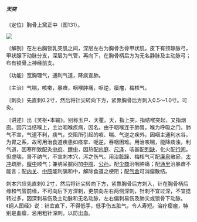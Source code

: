 ##### 天突

〔定位〕胸骨上窝正中（图131）。

![](img/图131.jpg)

〔解剖〕在左右胸锁乳突肌之间，深层左右为胸骨舌骨甲状肌，皮下有颈静脉弓，甲状腺下动脉分支，深层为气管，再向下，在胸骨柄后方为无名静脉及主动脉弓；布有锁骨上神经前支。

〔功能〕宽胸理气，通利气道，降痰宣肺。

〔主治〕气喘，咳嗽，暴瘖，咽喉肿痛，呕逆，瘿瘤，梅核气。

〔刺灸〕先直刺0.2寸，然后将针尖转向下方，紧靠胸骨后方刺入0.5〜1.0寸。可灸。

〔讲述〕出《灵枢•本输》。别称玉户、天瞿。天，指上突，指结喉突起，又指烟囱。因穴当结喉上，主治咽喉疾病，因名。由于咽喉连于肺胃，喉为呼吸之门，肺气不宣，气道不利，痰气，交阻所引起的咳、喘、气逆之疾外，因咽主通利水谷，为胃之系，故可用治食道疾患如痉挛、呃逆，吞咽困难。用治咳喘，能降痰浊，利气道，因寒所致配灸[中府](https://www.gmzyjc.com/read/zjs/zjs3.1.1-3-0.1.1.3.1.md)、[膻中](https://www.gmzyjc.com/read/zjs/zjs3.2.1-0.1.1.3.16.md)，因热配[内庭](https://www.gmzyjc.com/read/zjs/zjs3.1.1-3-0.1.3.3.44.md)、[尺泽](https://www.gmzyjc.com/read/zjs/zjs3.1.1-3-0.1.1.3.5.md)，咳甚配[列缺](https://www.gmzyjc.com/read/zjs/zjs3.1.1-3-0.1.1.3.7.md)，化火配[行间](https://www.gmzyjc.com/read/zjs/zjs3.1.9-12-0.0.4.3.2.md)。但虚喘，肾不纳气，不宣刺本穴，泻之伤气。用治脏躁、梅核气可配[廉泉](https://www.gmzyjc.com/read/zjs/zjs3.2.1-0.1.1.3.21.md)散瘀，[太冲](https://www.gmzyjc.com/read/zjs/zjs3.1.9-12-0.0.4.3.3.md)疏肝，[膻中](https://www.gmzyjc.com/read/zjs/zjs3.2.1-0.1.1.3.16.md)顺气；兼纳呆脘闷加[中脘](https://www.gmzyjc.com/read/zjs/zjs3.2.1-0.1.1.3.11.md)、[公孙](https://www.gmzyjc.com/read/zjs/zjs3.1.4-6-0.0.1.3.4.md)。配[少商](https://www.gmzyjc.com/read/zjs/zjs3.1.1-3-0.1.1.3.10.1.md)治咽肿痛；配[通里](https://www.gmzyjc.com/read/zjs/zjs3.1.4-6-0.0.2.3.5.md)治暴瘖不能言；配[内关](https://www.gmzyjc.com/read/zjs/zjs3.1.9-12-0.0.1.3.6.md)、[中脘](https://www.gmzyjc.com/read/zjs/zjs3.2.1-0.1.1.3.11.md)能利膈和中，解除食道之梗阻；配[气舍](https://www.gmzyjc.com/read/zjs/zjs3.1.1-3-0.1.3.3.11.md)可消瘿散结。

刺本穴应先直刺0.2寸，然后将针尖转向下方，紧靠胸骨后方刺入，针在胸骨柄后缘和气管前缘，不可向后下方深剌，更禁向左右两侧深刺，针刺不宜过深，不宜捻转过多，因深刺易伤及主动脉和无名动脉，左右偏刺易伤及肺尖或锁骨下动脉。《铜人图经》说：针宜直下，不得低手，低手伤五脏气，令人寿短。治疗瘿瘤，特别是血瘿，忌用粗针深刺，以防出血。